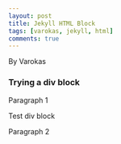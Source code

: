 ```yaml
---
layout: post
title: Jekyll HTML Block
tags: [varokas, jekyll, html]
comments: true
---
```

By Varokas

### Trying a div block

Paragraph 1

<div>
Test div block
<div>

Paragraph 2
